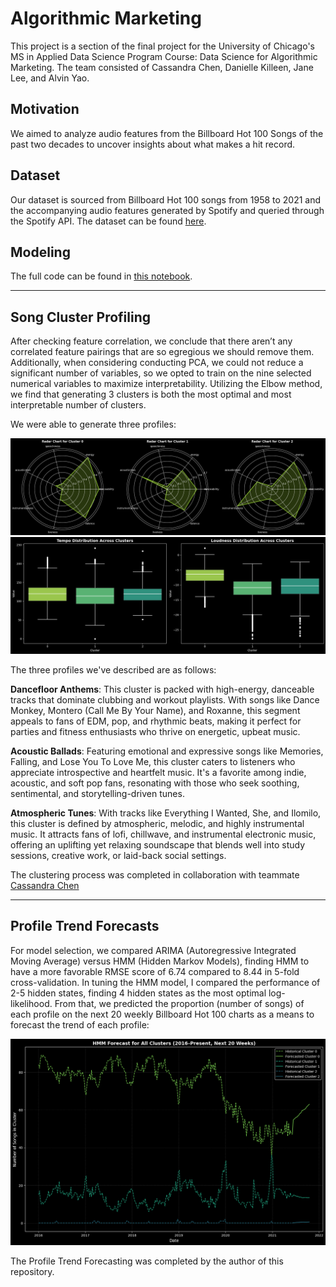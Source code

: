 # Algorithmic Marketing
This project is a section of the final project for the University of Chicago's MS in Applied Data Science Program Course: Data Science for Algorithmic Marketing. The team consisted of Cassandra Chen, Danielle Killeen, Jane Lee, and Alvin Yao.

## Motivation
We aimed to analyze audio features from the Billboard Hot 100 Songs of the past two decades to uncover insights about what makes a hit record.

## Dataset
Our dataset is sourced from Billboard Hot 100 songs from 1958 to 2021 and the accompanying audio features generated by Spotify and queried through the Spotify API. The dataset can be found [here](https://www.kaggle.com/datasets/thedevastator/billboard-hot-100-audio-features/).

## Modeling
The full code can be found in [this notebook](https://github.com/alvinyao14/Algorithmic-Marketing/blob/main/Cluster%20Modeling%20%26%20Trend%20Analysis.ipynb).

----
## Song Cluster Profiling

After checking feature correlation, we conclude that there aren’t any correlated feature pairings that are so egregious we should remove them. Additionally, when considering conducting PCA, we could not reduce a significant number of variables, so we opted to train on the nine selected numerical variables to maximize interpretability. Utilizing the Elbow method, we find that generating 3 clusters is both the most optimal and most interpretable number of clusters.

We were able to generate three profiles:

![alt text](Images/ClusterProfiles.png "Cluster Profiles Audio Features")
![alt text](Images/ClusterProfile_TempoLoudness.png "Cluster Profiles Tempo & Loudness Distribution")

The three profiles we've described are as follows:

**Dancefloor Anthems**: This cluster is packed with high-energy, danceable tracks that dominate clubbing and workout playlists. With songs like Dance Monkey, Montero (Call Me By Your Name), and Roxanne, this segment appeals to fans of EDM, pop, and rhythmic beats, making it perfect for parties and fitness enthusiasts who thrive on energetic, upbeat music.

**Acoustic Ballads**: Featuring emotional and expressive songs like Memories, Falling, and Lose You To Love Me, this cluster caters to listeners who appreciate introspective and heartfelt music. It's a favorite among indie, acoustic, and soft pop fans, resonating with those who seek soothing, sentimental, and storytelling-driven tunes.

**Atmospheric Tunes**: With tracks like Everything I Wanted, She, and Ilomilo, this cluster is defined by atmospheric, melodic, and highly instrumental music. It attracts fans of lofi, chillwave, and instrumental electronic music, offering an uplifting yet relaxing soundscape that blends well into study sessions, creative work, or laid-back social settings.

The clustering process was completed in collaboration with teammate [Cassandra Chen](https://hnchen.com/)

----
## Profile Trend Forecasts

For model selection, we compared ARIMA (Autoregressive Integrated Moving Average) versus HMM (Hidden Markov Models), finding HMM to have a more favorable RMSE score of 6.74 compared to 8.44 in 5-fold cross-validation. In tuning the HMM model, I compared the performance of 2-5 hidden states, finding 4 hidden states as the most optimal log-likelihood. From that, we predicted the proportion (number of songs) of each profile on the next 20 weekly Billboard Hot 100 charts as a means to forecast the trend of each profile:

![alt text](Images/TrendForecast.png "Cluster Profiles Audio Features")

The Profile Trend Forecasting was completed by the author of this repository.

